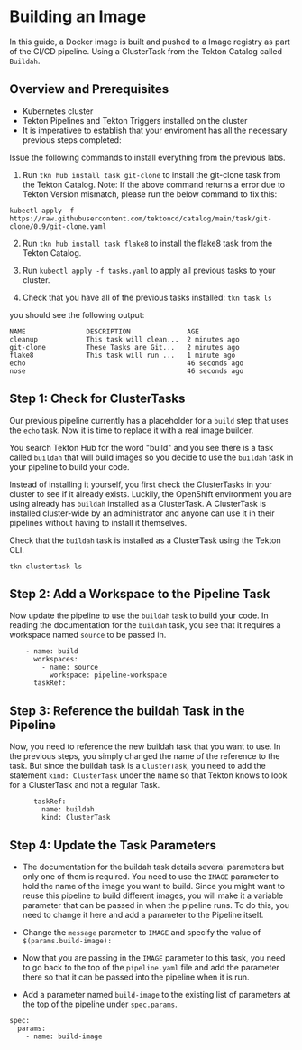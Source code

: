 # Building an Image

In this guide, a Docker image is built and pushed to a Image registry as part of the CI/CD pipeline. Using a ClusterTask from the Tekton Catalog called `Buildah`.

## Overview and Prerequisites

- Kubernetes cluster
- Tekton Pipelines and Tekton Triggers installed on the cluster
- It is imperativee to establish that your enviroment has all the necessary previous steps completed:

Issue the following commands to install everything from the previous labs.

1. Run `tkn hub install task git-clone` to install the git-clone task from the Tekton Catalog.
Note: If the above command returns a error due to Tekton Version mismatch, please run the below command to fix this:

`kubectl apply -f https://raw.githubusercontent.com/tektoncd/catalog/main/task/git-clone/0.9/git-clone.yaml`


2. Run `tkn hub install task flake8` to install the flake8 task from the Tekton Catalog.

3. Run `kubectl apply -f tasks.yaml` to apply all previous tasks to your cluster.

4. Check that you have all of the previous tasks installed:
`tkn task ls`

you should see the following output:

```
NAME               DESCRIPTION              AGE
cleanup            This task will clean...  2 minutes ago
git-clone          These Tasks are Git...   2 minutes ago
flake8             This task will run ...   1 minute ago
echo                                        46 seconds ago
nose                                        46 seconds ago
```

## Step 1: Check for ClusterTasks

Our previous pipeline currently has a placeholder for a `build` step that uses the `echo` task. Now it is time to replace it with a real image builder.

You search Tekton Hub for the word "build" and you see there is a task called `buildah` that will build images so you decide to use the `buildah` task in your pipeline to build your code.

Instead of installing it yourself, you first check the ClusterTasks in your cluster to see if it already exists. Luckily, the OpenShift environment you are using already has `buildah` installed as a ClusterTask. A ClusterTask is installed cluster-wide by an administrator and anyone can use it in their pipelines without having to install it themselves.

Check that the `buildah` task is installed as a ClusterTask using the Tekton CLI.

`tkn clustertask ls`

## Step 2: Add a Workspace to the Pipeline Task

Now update the pipeline to use the `buildah` task to build your code. 
In reading the documentation for the `buildah` task, you see that it requires a workspace named `source` to be passed in.

```
    - name: build
      workspaces:
        - name: source
          workspace: pipeline-workspace
      taskRef:
```

## Step 3: Reference the buildah Task in the Pipeline

Now, you need to reference the new buildah task that you want to use. In the previous steps, you simply changed the name of the reference to the task. But since the buildah task is a `ClusterTask`, you need to add the statement `kind: ClusterTask` under the name so that Tekton knows to look for a ClusterTask and not a regular Task.

```
      taskRef:
        name: buildah
        kind: ClusterTask
```

## Step 4: Update the Task Parameters

- The documentation for the buildah task details several parameters but only one of them is required. You need to use the `IMAGE` parameter to hold the name of the image you want to build.
Since you might want to reuse this pipeline to build different images, you will make it a variable parameter that can be passed in when the pipeline runs. To do this, you need to change it here and add a parameter to the Pipeline itself.

- Change the `message` parameter to `IMAGE` and specify the value of `$(params.build-image):`


- Now that you are passing in the `IMAGE` parameter to this task, you need to go back to the top of the `pipeline.yaml` file and add the parameter there so that it can be passed into the pipeline when it is run.

- Add a parameter named `build-image` to the existing list of parameters at the top of the pipeline under `spec.params`.

```
spec:
  params:
    - name: build-image
```
